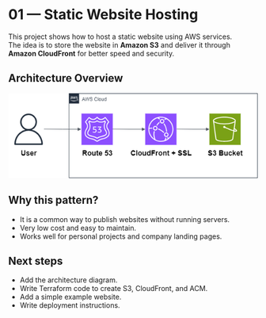# 01 — Static Website Hosting

This project shows how to host a static website using AWS services.  
The idea is to store the website in **Amazon S3** and deliver it through **Amazon CloudFront** for better speed and security.

## Architecture Overview

![AWS Static Website Diagram](diagram/aws-static-website.png)

## Why this pattern?

- It is a common way to publish websites without running servers.
- Very low cost and easy to maintain.
- Works well for personal projects and company landing pages.

## Next steps

- Add the architecture diagram.
- Write Terraform code to create S3, CloudFront, and ACM.
- Add a simple example website.
- Write deployment instructions.
